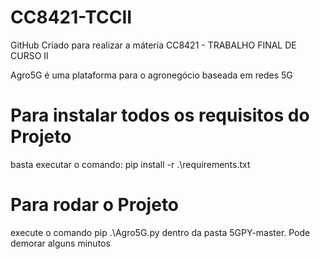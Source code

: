# CC8421-TCCII
GitHub Criado para realizar a máteria CC8421 - TRABALHO FINAL DE CURSO II 
 
Agro5G é uma plataforma para o agronegócio baseada em redes 5G 
 
# Para instalar todos os requisitos do Projeto
basta executar o comando: pip install -r .\requirements.txt

# Para rodar o Projeto
execute o comando pip .\Agro5G.py dentro da pasta 5GPY-master. Pode demorar alguns minutos
